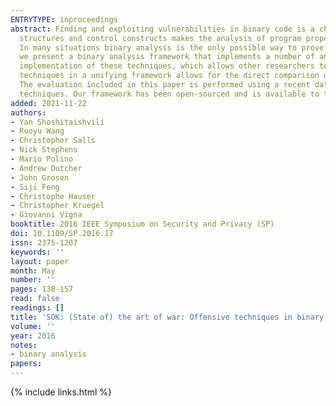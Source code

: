 ```yaml
---
ENTRYTYPE: inproceedings
abstract: Finding and exploiting vulnerabilities in binary code is a challenging task. The lack of high-level, semantically rich information about data
  structures and control constructs makes the analysis of program properties harder to scale. However, the importance of binary analysis is on the rise.
  In many situations binary analysis is the only possible way to prove (or disprove) properties about the code that is actually executed. In this paper,
  we present a binary analysis framework that implements a number of analysis techniques that have been proposed in the past. We present a systematized
  implementation of these techniques, which allows other researchers to compose them and develop new approaches. In addition, the implementation of these
  techniques in a unifying framework allows for the direct comparison of these apporaches and the identification of their advantages and disadvantages.
  The evaluation included in this paper is performed using a recent dataset created by DARPA for evaluating the effectiveness of binary vulnerability analysis
  techniques. Our framework has been open-sourced and is available to the security community.
added: 2021-11-22
authors:
- Yan Shoshitaishvili
- Ruoyu Wang
- Christopher Salls
- Nick Stephens
- Mario Polino
- Andrew Dutcher
- John Grosen
- Siji Feng
- Christophe Hauser
- Christopher Kruegel
- Giovanni Vigna
booktitle: 2016 IEEE Symposium on Security and Privacy (SP)
doi: 10.1109/SP.2016.17
issn: 2375-1207
keywords: ''
layout: paper
month: May
number: ''
pages: 138-157
read: false
readings: []
title: 'SOK: (State of) the art of war: Offensive techniques in binary analysis'
volume: ''
year: 2016
notes:
- binary analysis
papers:
---
```

{% include links.html %}
